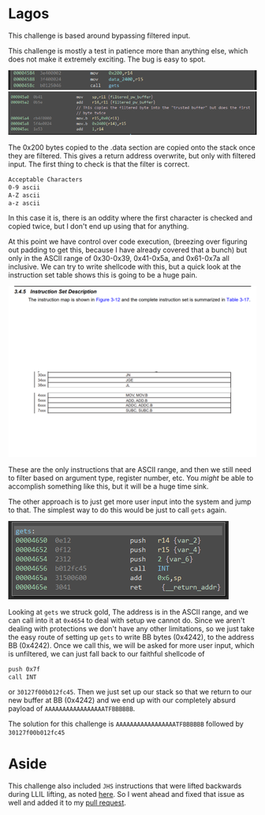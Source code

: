# Lagos

This challenge is based around bypassing filtered input.

This challenge is mostly a test in patience more than anything else, which does not make it extremely exciting. The bug is easy to spot.

![](images/bug.PNG)
![](images/bug_cont.PNG)

The 0x200 bytes copied to the .data section are copied onto the stack once they are filtered. This gives a return address overwrite, but only with filtered input. The first thing to check is that the filter is correct.

```
Acceptable Characters
0-9 ascii
A-Z ascii
a-z ascii
```

In this case it is, there is an oddity where the first character is checked and copied twice, but I don't end up using that for anything. 

At this point we have control over code execution, (breezing over figuring out padding to get this, because I have already covered that a bunch) but only in the ASCII range of 0x30-0x39, 0x41-0x5a, and 0x61-0x7a all inclusive. We can try to write shellcode with this, but a quick look at the instruction set table shows this is going to be a huge pain.

![](images/instruction_set.png)

These are the only instructions that are ASCII range, and then we still need to filter based on argument type, register number, etc. You *might* be able to accomplish something like this, but it will be a huge time sink.

The other approach is to just get more user input into the system and jump to that. The simplest way to do this would be just to call `gets` again.

![](images/gets.PNG)

Looking at `gets` we struck gold, The address is in the ASCII range, and we can call into it at `0x4654` to deal with setup we cannot do. Since we aren't dealing with protections we don't have any other limitations, so we just take the easy route of setting up `gets` to write  BB bytes (0x4242), to the address BB (0x4242). Once we call this, we will be asked for more user input, which is unfiltered, we can just fall back to our faithful shellcode of 

```
push 0x7f
call INT
```

or `30127f00b012fc45`. Then we just set up our stack so that we return to our new buffer at BB (0x4242) and we end up with our completely absurd payload of `AAAAAAAAAAAAAAAAATFBBBBBB`.

The solution for this challenge is `AAAAAAAAAAAAAAAAATFBBBBBB` followed by `30127f00b012fc45`

# Aside

This challenge also included `JHS` instructions that were lifted backwards during LLIL lifting, as noted [here](https://github.com/joshwatson/binaryninja-msp430/issues/11). So I went ahead and fixed that issue as well and added it to my [pull request](https://github.com/joshwatson/binaryninja-msp430/pull/13).
